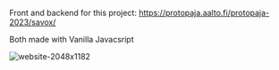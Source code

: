 

Front and backend for this project: https://protopaja.aalto.fi/protopaja-2023/savox/

Both made with Vanilla Javacsript

![website-2048x1182](https://github.com/IiroKarppanen/savox-server/assets/39335935/1a66c046-3b7c-4e36-8dd6-35c6098b07ec)

